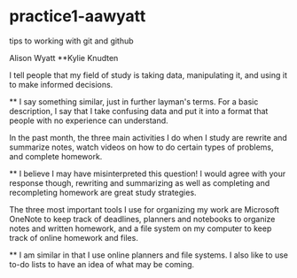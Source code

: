 # practice1-aawyatt
tips to working with git and github

Alison Wyatt
**Kylie Knudten

I tell people that my field of study is taking data, manipulating it, and using it to make informed decisions. 

** I say something similar, just in further layman's terms. For a basic description, I say that I take confusing data and put it into a format that people with no experience can understand.

In the past month, the three main activities I do when I study are rewrite and summarize notes, watch videos on how to do certain types of problems, and complete homework. 

** I believe I may have misinterpreted this question! I would agree with your response though, rewriting and summarizing as well as completing and recompleting homework are great study strategies.

The three most important tools I use for organizing my work are Microsoft OneNote to keep track of deadlines, planners and notebooks to organize notes and written homework, and a file system on my computer to keep track of online homework and files. 

** I am similar in that I use online planners and file systems. I also like to use to-do lists to have an idea of what may be coming.
